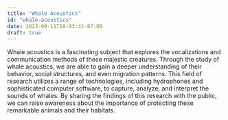```yaml
---
title: "Whale Acoustics"
id: "whale-acoustics"
date: 2023-09-11T18:03:41-07:00
draft: true
---
```


Whale acoustics is a fascinating subject that explores the vocalizations and communication methods of these majestic creatures. Through the study of whale acoustics, we are able to gain a deeper understanding of their behavior, social structures, and even migration patterns. This field of research utilizes a range of technologies, including hydrophones and sophisticated computer software, to capture, analyze, and interpret the sounds of whales. By sharing the findings of this research with the public, we can raise awareness about the importance of protecting these remarkable animals and their habitats.
